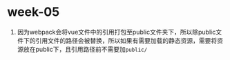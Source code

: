 # week-05

1. 因为webpack会将vue文件中的引用打包至public文件夹下，所以除public文件下的引用文件的路径会被替换，所以如果有需要加载的静态资源，需要将资源放在public下，且引用路径前不需要加`public/`
